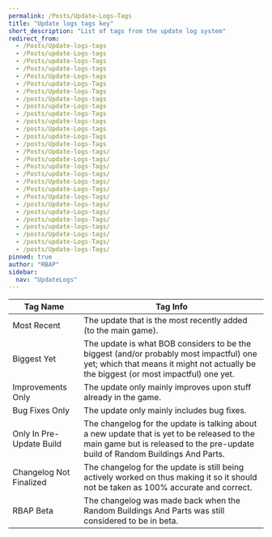 ```yaml
---
permalink: /Posts/Update-Logs-Tags
title: "Update logs tags key"
short_description: "List of tags from the update log system"
redirect_from:
  - /Posts/Update-logs-tags
  - /Posts/update-Logs-tags
  - /Posts/update-logs-Tags
  - /Posts/update-logs-tags
  - /Posts/Update-Logs-tags
  - /Posts/update-Logs-Tags
  - /Posts/Update-logs-Tags
  - /posts/Update-logs-tags
  - /posts/update-Logs-tags
  - /posts/update-logs-Tags
  - /posts/update-logs-tags
  - /posts/Update-Logs-tags
  - /posts/update-Logs-Tags
  - /posts/Update-logs-Tags
  - /Posts/Update-logs-tags/
  - /Posts/update-Logs-tags/
  - /Posts/update-logs-Tags/
  - /Posts/update-logs-tags/
  - /Posts/Update-Logs-tags/
  - /Posts/update-Logs-Tags/
  - /Posts/Update-logs-Tags/
  - /posts/Update-logs-tags/
  - /posts/update-Logs-tags/
  - /posts/update-logs-Tags/
  - /posts/update-logs-tags/
  - /posts/Update-Logs-tags/
  - /posts/update-Logs-Tags/
  - /posts/Update-logs-Tags/
pinned: true
author: "RBAP"
sidebar:
  nav: "UpdateLogs"
---
```


| Tag Name                 | Tag Info |
|-|-|
| Most Recent              | The update that is the most recently added (to the main game). |
| Biggest Yet              | The update is what BOB considers to be the biggest (and/or probably most impactful) one yet; which that means it might not actually be the biggest (or most impactful) one yet. |
| Improvements Only        | The update only mainly improves upon stuff already in the game. |
| Bug Fixes Only           | The update only mainly includes bug fixes. |
| Only In Pre-Update Build | The changelog for the update is talking about a new update that is yet to be released to the main game but is released to the pre-update build of Random Buildings And Parts. |
| Changelog Not Finalized  | The changelog for the update is still being actively worked on thus making it so it should not be taken as 100% accurate and correct. |
| RBAP Beta                | The changelog was made back when the Random Buildings And Parts was still considered to be in beta. |